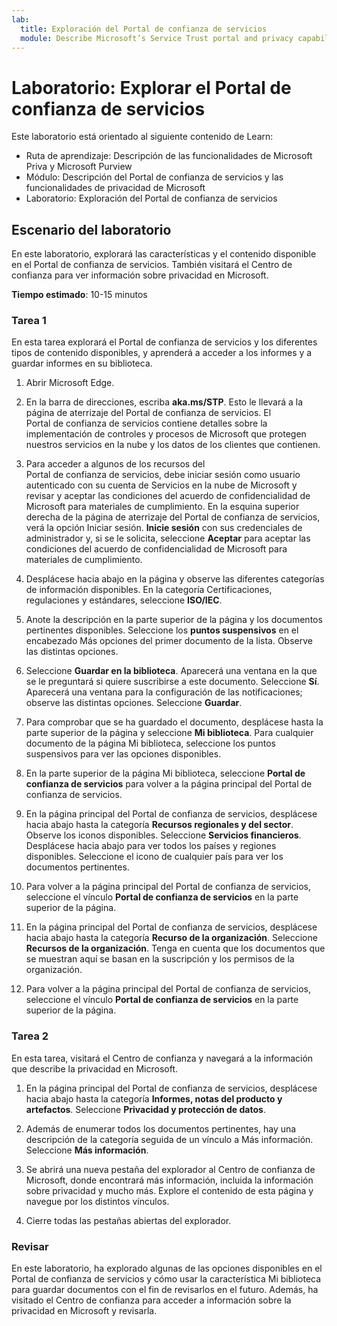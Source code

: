 ```yaml
---
lab:
  title: Exploración del Portal de confianza de servicios
  module: Describe Microsoft’s Service Trust portal and privacy capabilities
---
```


# Laboratorio: Explorar el Portal de confianza de servicios

Este laboratorio está orientado al siguiente contenido de Learn:

- Ruta de aprendizaje: Descripción de las funcionalidades de Microsoft Priva y Microsoft Purview
- Módulo: Descripción del Portal de confianza de servicios y las funcionalidades de privacidad de Microsoft
- Laboratorio: Exploración del Portal de confianza de servicios

## Escenario del laboratorio

En este laboratorio, explorará las características y el contenido disponible en el Portal de confianza de servicios. También visitará el Centro de confianza para ver información sobre privacidad en Microsoft.

**Tiempo estimado**: 10-15 minutos

### Tarea 1

En esta tarea explorará el Portal de confianza de servicios y los diferentes tipos de contenido disponibles, y aprenderá a acceder a los informes y a guardar informes en su biblioteca.

1. Abrir Microsoft Edge.

1. En la barra de direcciones, escriba **aka.ms/STP**. Esto le llevará a la página de aterrizaje del Portal de confianza de servicios. El Portal de confianza de servicios contiene detalles sobre la implementación de controles y procesos de Microsoft que protegen nuestros servicios en la nube y los datos de los clientes que contienen.

1. Para acceder a algunos de los recursos del Portal de confianza de servicios, debe iniciar sesión como usuario autenticado con su cuenta de Servicios en la nube de Microsoft y revisar y aceptar las condiciones del acuerdo de confidencialidad de Microsoft para materiales de cumplimiento. En la esquina superior derecha de la página de aterrizaje del Portal de confianza de servicios, verá la opción Iniciar sesión.  **Inicie sesión** con sus credenciales de administrador y, si se le solicita, seleccione **Aceptar** para aceptar las condiciones del acuerdo de confidencialidad de Microsoft para materiales de cumplimiento.

1. Desplácese hacia abajo en la página y observe las diferentes categorías de información disponibles. En la categoría Certificaciones, regulaciones y estándares, seleccione **ISO/IEC**.

1. Anote la descripción en la parte superior de la página y los documentos pertinentes disponibles.  Seleccione los **puntos suspensivos** en el encabezado Más opciones del primer documento de la lista.  Observe las distintas opciones.

1. Seleccione **Guardar en la biblioteca**.  Aparecerá una ventana en la que se le preguntará si quiere suscribirse a este documento.  Seleccione **Sí**. Aparecerá una ventana para la configuración de las notificaciones; observe las distintas opciones. Seleccione **Guardar**.

1. Para comprobar que se ha guardado el documento, desplácese hasta la parte superior de la página y seleccione **Mi biblioteca**.  Para cualquier documento de la página Mi biblioteca, seleccione los puntos suspensivos para ver las opciones disponibles.

1. En la parte superior de la página Mi biblioteca, seleccione **Portal de confianza de servicios** para volver a la página principal del Portal de confianza de servicios.

1. En la página principal del Portal de confianza de servicios, desplácese hacia abajo hasta la categoría **Recursos regionales y del sector**.  Observe los iconos disponibles.  Seleccione **Servicios financieros**.  Desplácese hacia abajo para ver todos los países y regiones disponibles.  Seleccione el icono de cualquier país para ver los documentos pertinentes.

1. Para volver a la página principal del Portal de confianza de servicios, seleccione el vínculo **Portal de confianza de servicios** en la parte superior de la página.

1. En la página principal del Portal de confianza de servicios, desplácese hacia abajo hasta la categoría **Recurso de la organización**. Seleccione **Recursos de la organización**.  Tenga en cuenta que los documentos que se muestran aquí se basan en la suscripción y los permisos de la organización.

1. Para volver a la página principal del Portal de confianza de servicios, seleccione el vínculo **Portal de confianza de servicios** en la parte superior de la página.

### Tarea 2

En esta tarea, visitará el Centro de confianza y navegará a la información que describe la privacidad en Microsoft.

1. En la página principal del Portal de confianza de servicios, desplácese hacia abajo hasta la categoría **Informes, notas del producto y artefactos**. Seleccione **Privacidad y protección de datos**.  

1. Además de enumerar todos los documentos pertinentes, hay una descripción de la categoría seguida de un vínculo a Más información.  Seleccione **Más información**.

1. Se abrirá una nueva pestaña del explorador al Centro de confianza de Microsoft, donde encontrará más información, incluida la información sobre privacidad y mucho más. Explore el contenido de esta página y navegue por los distintos vínculos.

1. Cierre todas las pestañas abiertas del explorador.

### Revisar

En este laboratorio, ha explorado algunas de las opciones disponibles en el Portal de confianza de servicios y cómo usar la característica Mi biblioteca para guardar documentos con el fin de revisarlos en el futuro.  Además, ha visitado el Centro de confianza para acceder a información sobre la privacidad en Microsoft y revisarla.
